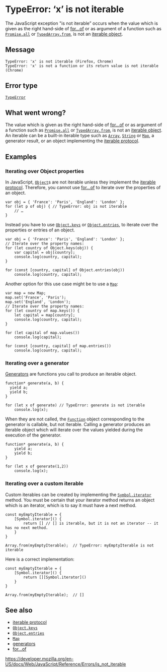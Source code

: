 TypeError: ‘x’ is not iterable
==============================

The JavaScript exception "is not iterable” occurs when the value which is given as the right hand-side of [for…of](https://developer.mozilla.org/en-US/docs/Web/JavaScript/Guide/Loops_and_iteration#for...of_statement) or as argument of a function such as [`Promise.all`](../global_objects/promise/all) or [`TypedArray.from`](../global_objects/typedarray/from), is not an [iterable object](../iteration_protocols).

Message
-------

    TypeError: 'x' is not iterable (Firefox, Chrome)
    TypeError: 'x' is not a function or its return value is not iterable (Chrome)

Error type
----------

[`TypeError`](../global_objects/typeerror)

What went wrong?
----------------

The value which is given as the right hand-side of [for…of](https://developer.mozilla.org/en-US/docs/Web/JavaScript/Guide/Loops_and_iteration#for...of_statement) or as argument of a function such as [`Promise.all`](../global_objects/promise/all) or [`TypedArray.from`](../global_objects/typedarray/from), is not an [iterable object](../iteration_protocols). An iterable can be a built-in iterable type such as [`Array`](../global_objects/array), [`String`](../global_objects/string) or [`Map`](../global_objects/map), a generator result, or an object implementing the [iterable protocol](../iteration_protocols#the_iterable_protocol).

Examples
--------

### Iterating over Object properties

In JavaScript, [`Object`](../global_objects/object)s are not iterable unless they implement the [iterable protocol](../iteration_protocols#the_iterable_protocol). Therefore, you cannot use [for…of](https://developer.mozilla.org/en-US/docs/Web/JavaScript/Guide/Loops_and_iteration#for...of_statement) to iterate over the properties of an object.

    var obj = { 'France': 'Paris', 'England': 'London' };
    for (let p of obj) { // TypeError: obj is not iterable
        // …
    }

Instead you have to use [`Object.keys`](../global_objects/object/keys) or [`Object.entries`](../global_objects/object/entries), to iterate over the properties or entries of an object.

    var obj = { 'France': 'Paris', 'England': 'London' };
    // Iterate over the property names:
    for (let country of Object.keys(obj)) {
        var capital = obj[country];
        console.log(country, capital);
    }

    for (const [country, capital] of Object.entries(obj))
        console.log(country, capital);

Another option for this use case might be to use a [`Map`](../global_objects/map):

    var map = new Map;
    map.set('France', 'Paris');
    map.set('England', 'London');
    // Iterate over the property names:
    for (let country of map.keys()) {
        let capital = map[country];
        console.log(country, capital);
    }

    for (let capital of map.values())
        console.log(capital);

    for (const [country, capital] of map.entries())
        console.log(country, capital);

### Iterating over a generator

[Generators](https://developer.mozilla.org/en-US/docs/Web/JavaScript/Guide/Iterators_and_Generators#generators) are functions you call to produce an iterable object.

    function* generate(a, b) {
      yield a;
      yield b;
    }

    for (let x of generate) // TypeError: generate is not iterable
        console.log(x);

When they are not called, the [`Function`](../global_objects/function) object corresponding to the generator is callable, but not iterable. Calling a generator produces an iterable object which will iterate over the values yielded during the execution of the generator.

    function* generate(a, b) {
        yield a;
        yield b;
    }

    for (let x of generate(1,2))
        console.log(x);

### Iterating over a custom iterable

Custom iterables can be created by implementing the [`Symbol.iterator`](../global_objects/symbol/iterator) method. You must be certain that your iterator method returns an object which is an iterator, which is to say it must have a next method.

    const myEmptyIterable = {
        [Symbol.iterator]() {
            return [] // [] is iterable, but it is not an iterator -- it has no next method.
        }
    }

    Array.from(myEmptyIterable);  // TypeError: myEmptyIterable is not iterable

Here is a correct implementation:

    const myEmptyIterable = {
        [Symbol.iterator]() {
            return [][Symbol.iterator]()
        }
    }

    Array.from(myEmptyIterable);  // []

See also
--------

-   [iterable protocol](../iteration_protocols#the_iterable_protocol)
-   [`Object.keys`](../global_objects/object/keys)
-   [`Object.entries`](../global_objects/object/entries)
-   [`Map`](../global_objects/map)
-   [generators](https://developer.mozilla.org/en-US/docs/Web/JavaScript/Guide/Iterators_and_Generators#generators)
-   [for…of](https://developer.mozilla.org/en-US/docs/Web/JavaScript/Guide/Loops_and_iteration#for...of_statement)

<a href="https://developer.mozilla.org/en-US/docs/Web/JavaScript/Reference/Errors/is_not_iterable" class="_attribution-link">https://developer.mozilla.org/en-US/docs/Web/JavaScript/Reference/Errors/is_not_iterable</a>
